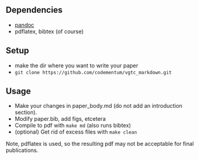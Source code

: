 Dependencies
----------------
- [pandoc](http://johnmacfarlane.net/pandoc/)
- pdflatex, bibtex (of course)

Setup
----------------
- make the dir where you want to write your paper
- ```git clone https://github.com/codementum/vgtc_markdown.git```

Usage
----------------
- Make your changes in paper\_body.md (do not add an introduction section).
- Modify paper.bib, add figs, etcetera
- Compile to pdf with ```make md``` (also runs bibtex)
- (optional) Get rid of excess files with ```make clean```

Note, pdflatex is used, so the resulting pdf may not be acceptable for final publications. 
